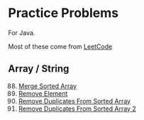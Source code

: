 # Practice Problems
For Java. 

Most of these come from [LeetCode](https://leetcode.com/u/stefandecimelli/)

## Array / String

88. [Merge Sorted Array](/mergesortarray) 
27. [Remove Element](/removeelement)
26. [Remove Duplicates From Sorted Array](/removeduplicatesfromsortedarray)
80. [Remove Duplicates From Sorted Array 2](/removeduplicatesfromsortedarray2)